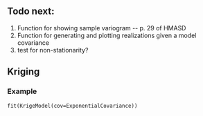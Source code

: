 ## Todo next:

1. Function for showing sample variogram -- p. 29 of HMASD
2. Function for generating and plotting realizations given a model covariance
3. test for non-stationarity?


## Kriging

### Example

	fit(KrigeModel(cov=ExponentialCovariance))

##
